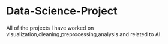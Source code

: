 # Data-Science-Project
All of the projects I have worked on visualization,cleaning,preprocessing,analysis and related to AI.
